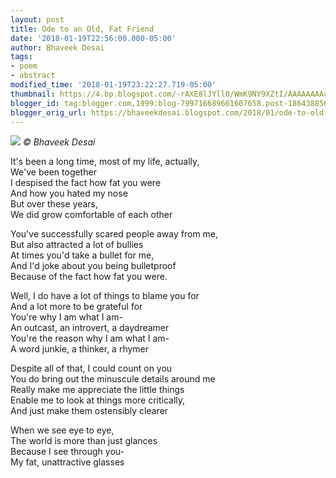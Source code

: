 ```yaml
---
layout: post
title: Ode to an Old, Fat Friend
date: '2018-01-19T22:56:00.000-05:00'
author: Bhaveek Desai
tags:
- poem
- abstract
modified_time: '2018-01-19T23:22:27.719-05:00'
thumbnail: https://4.bp.blogspot.com/-rAXE8lJYll0/WmK9NY9XZtI/AAAAAAAAcSM/-V8insrzImEPh5UsuXre8xaxfhYW62p5gCLcBGAs/s72-c/Untitled.png
blogger_id: tag:blogger.com,1999:blog-799716689661607658.post-186438856058255905
blogger_orig_url: https://bhaveekdesai.blogspot.com/2018/01/ode-to-old-fat-friend.html
---
```


![](https://4.bp.blogspot.com/-rAXE8lJYll0/WmK9NY9XZtI/AAAAAAAAcSM/-V8insrzImEPh5UsuXre8xaxfhYW62p5gCLcBGAs/s1600/Untitled.png)
*© Bhaveek Desai*

It's been a long time, most of my life, actually,  
We've been together  
I despised the fact how fat you were  
And how you hated my nose  
But over these years,  
We did grow comfortable of each other  

You've successfully scared people away from me,  
But also attracted a lot of bullies  
At times you'd take a bullet for me,  
And I'd joke about you being bulletproof  
Because of the fact how fat you were.  

Well, I do have a lot of things to blame you for  
And a lot more to be grateful for  
You're why I am what I am-  
An outcast, an introvert, a daydreamer  
You're the reason why I am what I am-  
A word junkie, a thinker, a rhymer  

Despite all of that, I could count on you  
You do bring out the minuscule details around me  
Really make me appreciate the little things  
Enable me to look at things more critically,  
And just make them ostensibly clearer  

When we see eye to eye,  
The world is more than just glances  
Because I see through you-  
My fat, unattractive glasses  
